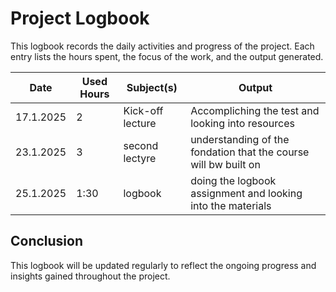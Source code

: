# Project Logbook

This logbook records the daily activities and progress of the project. Each entry lists the hours spent, the focus of the work, and the output generated.

| Date      | Used Hours | Subject(s)   | Output          |
|-----------|------------|--------------|-----------------|
| 17.1.2025| 2          | Kick-off lecture | Accompliching the test and looking into resources             |
| 23.1.2025| 3          | second lectyre | understanding of the fondation that the course will bw built on |
| 25.1.2025| 1:30       | logbook        | doing the logbook assignment and looking into the materials     |




## Conclusion

This logbook will be updated regularly to reflect the ongoing progress and insights gained throughout the project.
